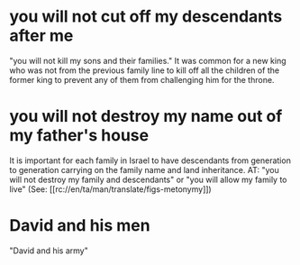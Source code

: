 # you will not cut off my descendants after me

"you will not kill my sons and their families." It was common for a new king who was not from the previous family line to kill off all the children of the former king to prevent any of them from challenging him for the throne.

# you will not destroy my name out of my father's house

It is important for each family in Israel to have descendants from generation to generation carrying on the family name and land inheritance. AT: "you will not destroy my family and descendants" or "you will allow my family to live" (See: [[rc://en/ta/man/translate/figs-metonymy]])

# David and his men

"David and his army"